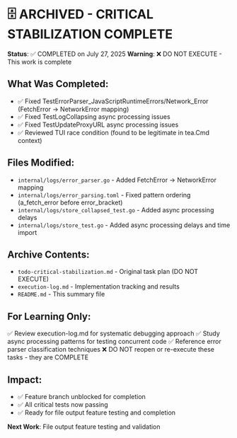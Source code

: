 # 🗄️ ARCHIVED - CRITICAL STABILIZATION COMPLETE

**Status**: ✅ COMPLETED on July 27, 2025
**Warning**: ❌ DO NOT EXECUTE - This work is complete

## What Was Completed:
- ✅ Fixed TestErrorParser_JavaScriptRuntimeErrors/Network_Error (FetchError → NetworkError mapping)
- ✅ Fixed TestLogCollapsing async processing issues  
- ✅ Fixed TestUpdateProxyURL async processing issues
- ✅ Reviewed TUI race condition (found to be legitimate in tea.Cmd context)

## Files Modified:
- `internal/logs/error_parser.go` - Added FetchError → NetworkError mapping
- `internal/logs/error_parsing.toml` - Fixed pattern ordering (a_fetch_error before error_bracket)
- `internal/logs/store_collapsed_test.go` - Added async processing delays
- `internal/logs/store_test.go` - Added async processing delays and time import

## Archive Contents:
- `todo-critical-stabilization.md` - Original task plan (DO NOT EXECUTE)
- `execution-log.md` - Implementation tracking and results
- `README.md` - This summary file

## For Learning Only:
✅ Review execution-log.md for systematic debugging approach
✅ Study async processing patterns for testing concurrent code
✅ Reference error parser classification techniques
❌ DO NOT reopen or re-execute these tasks - they are COMPLETE

## Impact:
- ✅ Feature branch unblocked for completion
- ✅ All critical tests now passing
- ✅ Ready for file output feature testing and completion

**Next Work**: File output feature testing and validation